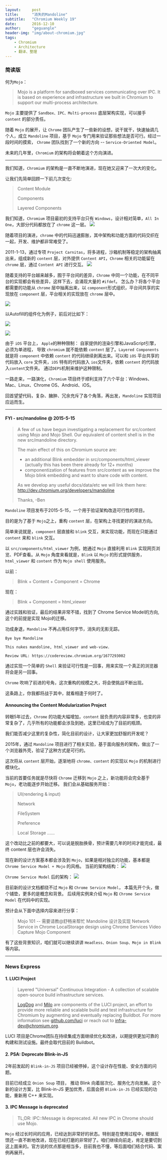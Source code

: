 ```yaml
---
layout:     post
title:      "消失的Mandoline"
subtitle:   "Chromium Weekly 19"
date:       2016-12-10
author:     "geguangle"
header-img: "img/about-chromium.jpg"
tags:
    - Chromium
    - Architecture
    - 翻译、整理
---
```


### 简读版
何为```Mojo```：
> Mojo is a platform for sandboxed services communicating over IPC. It is based on experience and infrastructure we built in Chromium to support our multi-process architecture.

```Mojo``` 主要提供了 ```Sandbox、IPC、Multi-process``` 底层架构实现，可以接手 ```content``` 的部分责任。

随着 ```Mojo``` 的展开，让 ```Chrome``` 团队产生了一些新的设想，说干就干，快速抽调几个人，成立 ```Mandoline``` 项目，基于 ```Mojo``` 专门用来验证那些想法是否可行。经过一段时间的摸索， ```Chrome``` 团队找到了一个新的方向 -- ```Service-Oriented Model```。

未来的几年里，```Chromium``` 的架构将会朝着这个方向演进。


----------

我们知道，```Chromium``` 的架构是一直不断地演进，现在她又迎来了一次大的变化。

让我们先简单回顾一下前几次变化:
> Content Module
> 
> Components
> 
> Layered Components

我们知道，```Chromium``` 项目最初的支持平台只有 ```Windows```，设计相对简单，```All In One```，大部分代码都放在了 ```chrome``` 这一层。
![](http://i.imgur.com/Xqr4Vx6.png)

随着项目的演进，```chrome``` 中的代码迅速膨胀，其中架构和功能方面的代码交织在一起，开发、维护都非常难受了。

2011-1-13，通过专项 ```Project Carnitas```，将多进程，沙箱机制等稳定的架构抽离出来，组成新的 ```content``` 层，对外提供 ```Content API```，```Chrome``` 相关的功能留在 ```chrome``` 层，通过 ```Content API``` 进行交互。
![](http://i.imgur.com/Yi6R0hv.jpg)

随着支持的平台越来越多，囿于平台间的差异，```Chrome``` 中同一个功能，在不同平台的实现都会有些差异，这样下去，会涌现大量的 ```#ifdef```。 怎么办？将各个平台都需要的功能从 ```chrome``` 层中抽离出来，以 ```component```形式组织，平台间共享的实现放在 ```component``` 层，平台相关的实现放在 ```chrome``` 层中。

![](http://i.imgur.com/FR34DTm.jpg)

以Autofill的组件化为例子，前后对比如下：

![](http://i.imgur.com/pD2ovZd.jpg)

![](http://i.imgur.com/iWux7w5.jpg)

由于 ```iOS``` 平台上， ```Apple```的种种限制： 自家提供的渲染引擎和JavaScript引擎，必须为单进程， 导致 ```chromium``` 就不能依赖 ```content``` 层了。```Layered Components``` 就是将 ```component``` 中依赖 ```content``` 的代码继续剥离出来。可以和 ```iOS``` 平台共享的代码放入 ```core``` 文件夹，```iOS``` 特有的代码放入 ```ios```文件夹，依赖 ```content``` 的代码放入```content```文件夹。
通过```DEPS```机制来维护这种限制。

一路走来，一路演化，```Chromium``` 项目终于顺利支持了六个平台：Windows、Mac、Linux、Chrome OS、Android、iOS。

回首望望代码，复杂、臃肿、冗余充斥了各个角落，再出发，```Mandoline``` 实现项目应运而生。

----------

#### FYI - src/mandoline @ 2015-5-15 
> A few of us have begun investigating a replacement for src/content using Mojo and Mojo Shell. Our equivalent of content shell is in the new src/mandoline directory.
>
> The main effect of this on Chromium source are:
>
> - an additional Blink embedder in src/components/html_viewer (actually this has been there already for 12+ months)
> - componentization of features from src/content as we improve the Mojo blink embedding and want to share code with content.
>
> As we develop any useful docs/data/etc we will link them here:
> http://dev.chromium.org/developers/mandoline
>
> Thanks,
> -Ben

```Mandoline``` 项目发布于2015-5-15，一个用于验证架构改造可行性的项目。

目的是为了基于 ```Mojo```之上，重构 ```content``` 层，在架构上寻找更好的演进方向。

简单来说就是，```component``` 层直接和 ```blink``` 交互，来实现功能，而现在只能通过 ```content``` 来和 ```blink``` 交互。

以 ```src/components/html_viewer``` 为例，她通过 ```Mojo``` 直接利用 ```Blink``` 实现网页浏览、PDF查看。从 ```Mojo``` 角度来看就是，```Blink``` 以 ```Mojo``` 的形式提供服务， ```html_viewer``` 和 ```content``` 作为 ```Mojo shell``` 使用服务。

以前：
> Blink + Content + Component = Chrome

现在：
> Blink + Component = html_viewer

通过实践和验证，最后的结果非常不错，找到了 Chrome Service Model的方向,这个的前提是实现 Mojo的迁移。

功成身退，```Mandoline``` 不再占用任何字节，消失的无影无踪。

```
Bye bye Mandoline

This nukes mandoline, html_viewer and web-view.

Review URL: https://codereview.chromium.org/1677293002
```

通过实现一个简单的 ```Shell``` 来验证可行性是一回事，用来实现一个真正的浏览器将会是另一回事。

```Chrome``` 吹响了前进的号角，这次重构的规模之大，将会使挑战不断出现。

这条路上，你我都将战于其中，就看相逢于何时了。

#### Announcing the Content Modularization Project

转眼5年过去，```Chrome``` 的功能大幅增加，```content``` 层负责的内容非常多，也变的非常复杂了，几乎所有的功能都会涉及到她，这里已经成为了目前的瓶颈。

我们能否减少这里的复杂性，简化目前的设计，让大家更加舒服的开发呢？

2015年，通过 ```Mandoline``` 项目进行了相关实验，基于面向服务的架构，做出了一个浏览器外壳，验证了这种方式是可行的。

这次将从 ```content``` 层开始，逐渐地将 ```chrome、content``` 的实现以 ```Mojo``` 的机制进行模块化。

当前的首要任务就是尽快将 ```Chrome``` 迁移到 ```Mojo``` 之上，新功能将会完全基于 ```Mojo```，老功能逐步开始迁移。
我们会从基础服务开始：
> UI(rendering & input)
>
> Network
>
> FileSystem
>
> Preference
>
> Local Storage
> ......

这个改动比之前的都要大，可以说是脱胎换骨，预计需要几年的时间才能完成，最终 content 层也许会消失。

现在新的设计方案基本都会涉及到 ```Mojo```，如果是相对独立的功能，基本都是 ```Chrome Service Model + Mojo``` 的风格。
当前的架构结构：
![](http://i.imgur.com/lVr13wi.png)

```Chrome Service Model``` 后的架构：
![](http://i.imgur.com/8RqeXOK.png)

目前新的设计文档都绕不过 ```Mojo``` 和 ```Chrome Service Model```， 本篇先开个头，做个铺垫，更多的是概念和背景。
后续用实例来介绍  ```Mojo``` 和 ```Chrome Service Model``` 在代码中的实现。

预计会从下面中选择内容来进行分享：
> Mojo 101 -- 需要请教@舒畅来帮忙
> Mandoline 设计及实现
> Network Service in Chrome
> LocalStorage design using Chrome Services
> Video Capture Mojo Component


有了这些背景知识，咱们就可以继续讲讲 ```Headless、Onion Soup、Mojo in Blink```等内容。

----------

### News Express

#### 1. LUCI Project

> Layered "Universal" Continuous Integration - A collection of scalable open-source build infrastructure services.
>
> [LogDog](https://luci-logdog.appspot.com/) and [Milo](https://luci-milo.appspot.com/) are components of the LUCI project, an effort to provide more reliable and scalable build and test infrastructure for Chromium by augmenting and eventually replacing Buildbot. For more information see [github.com/luci](http://github.com/luci) or reach out to [infra-dev@chromium.org](infra-dev@chromium.org).

LUCI 项目是Chrome团队在持续集成方面继续优化和改进，以期提供更加可靠的构建和测试设施。最终会取代目前的 Buildbot。


#### 2. PSA: Deprecate Blink-in-JS
2年前发起的 ```Blink-in-JS``` 项目已经被停掉，这个设计存在性能、安全方面的问题。

目前已经成立 ```Onion Soup``` 项目， 推动 Blink 向着层次化、服务化方向发展。这个新的设计方案，比 Blink-in-JS 更加优秀，后面会把 ```Blink-in-JS``` 已经实现的功能，重新用 C++ 来实现。

#### 3. IPC Message is deprecated
>TL;DR: IPC::Message is deprecated. All new IPC in Chrome should use Mojo.

```Mojo``` 经过长时间的应用，已经达到非常好的状态。特别是在使用过程中，根据反馈还一直不断地改进，现在已经打磨的非常好了。咱们继续向前走，肯定是要切到这上面来的。官方说的优点那是相当多，目前我也不懂，等后面咱们结合代码、案例再展开。

